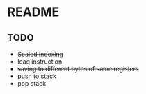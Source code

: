 # README

## TODO

* ~~Scaled indexing~~
* ~~leaq instruction~~
* ~~saving to different bytes of same registers~~
* push to stack
* pop stack
